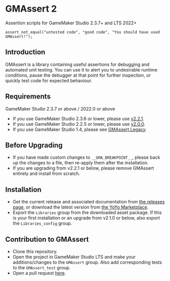 # GMAssert 2

Assertion scripts for GameMaker Studio 2.3.7+ and LTS 2022+

```
assert_not_equal("untested code", "good code", "You should have used GMAssert!");
```

## Introduction

GMAssert is a library containing useful assertions for debugging and automated unit testing. You can use it to alert you to undesirable runtime conditions, pause the debugger at that point for further inspection, or quickly test code for expected behaviour.

## Requirements

GameMaker Studio 2.3.7 or above / 2022.0 or above

- If you use GameMaker Studio 2.3.6 or lower, please use [v2.2.1](https://github.com/dicksonlaw583/gmassert2/releases/tag/v2.2.1).
- If you use GameMaker Studio 2.2.5 or lower, please use [v2.0.0](https://github.com/dicksonlaw583/gmassert2/releases/tag/v2.0.0).
- If you use GameMaker Studio 1.4, please see [GMAssert Legacy](https://github.com/dicksonlaw583/gmassert-legacy).

## Before Upgrading

- If you have made custom changes to `__GMA_BREAKPOINT__`, please back up the changes to a file, then re-apply them after the installation.
- If you are upgrading from v2.2.1 or below, please remove GMAssert entirely and install from scratch.

## Installation

- Get the current release and associated documentation from [the releases page](https://github.com/dicksonlaw583/gmassert2/releases), or download the latest version from [the YoYo Marketplace](https://marketplace.yoyogames.com/assets/8164/gmassert).
- Export the `Libraries` group from the downloaded asset package. If this is your first installation or an upgrade from v2.1.0 or below, also export the `Libraries_config` group.

## Contribution to GMAssert

- Clone this repository.
- Open the project in GameMaker Studio LTS and make your additions/changes to the `GMAssert` group. Also add corresponding tests to the `GMAssert_test` group.
- Open a pull request [here](https://github.com/dicksonlaw583/gmassert2/issues).

